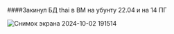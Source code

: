 ####Закинул БД thai в ВМ на убунту 22.04 и на 14 ПГ

![Снимок экрана 2024-10-02 191514](https://github.com/user-attachments/assets/327111a2-f5e6-434e-bcab-a81284479abc)


